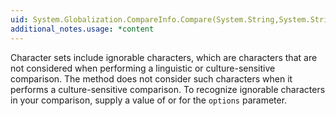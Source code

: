 ```yaml
---
uid: System.Globalization.CompareInfo.Compare(System.String,System.String,System.Globalization.CompareOptions)
additional_notes.usage: *content
---
```


<p>Character sets include ignorable characters, which are characters that are not considered when performing a linguistic or culture-sensitive comparison. The <xref href="System.Globalization.CompareInfo.Compare(System.String,System.String,System.Globalization.CompareOptions)"></xref> method does not consider such characters when it performs a culture-sensitive comparison. To recognize ignorable characters in your comparison, supply a value of <xref href="System.Globalization.CompareOptions.Ordinal"></xref> or <xref href="System.Globalization.CompareOptions.OrdinalIgnoreCase"></xref> for the <code>options</code> parameter.</p>


